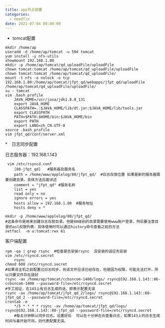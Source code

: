 ```yaml
---
title: app节点部署
categories:
  - needfix
date: 2021-07-04 00:00:00
---
```

   * tomcat配置
   
 

  
    mkdir /home/ap   
    useradd -d /home/ap/tomcat -u 504 tomcat
    yum install -y nfs-utils
    showmount 192.168.1.80
    mkdir -p /home/ap/tomcat/qd_uploadFile/uploadFile
    chown tomcat:tomcat /home/ap/tomcat/qd_uploadFile/uploadFile
    chown tomcat:tomcat /home/ap/tomcat/qd_uploadFile/
    mount -t nfs -o nolock -o tcp 192.168.1.80:/home/ap/tomcat/jfpt_qd/webapps/jfpt_qd/uploadFile /home/ap/tomcat/qd_uploadFile/uploadFile/
    su - tomcat
    vim .bash_profile 
        JAVA_HOME=/usr/java/jdk1.8.0_131
        export JAVA_HOME
        CLASSPATH=.:$JAVA_HOME/lib/dt.jar:$JAVA_HOME/lib/tools.jar
        export CLASSPATH
        PATH=$PATH:$HOME/bin:$JAVA_HOME/bin
        export PATH
        export LANG=zh_CN.UTF-8
    source .bash_profile
    vim jfpt_qd/conf/server.xml

*　日志同步配置

日志服务器：192.168.1.143 


     vim /etc/rsyncd.conf
        [80-jfpt_qd]   #服务器及服务名
        path = /home/www/applelog/80/jfpt_qd/  #日志存放位置 如果是新的服务器需要创建目录。具体方法后面详述
        comment = "jfpt_qd" #服务名称
        list = yes
        read only = no
        ignore errors = yes
        hosts allow = 192.168.1.80  #服务地址
        hosts deny = *
        
    mkdir -p /home/www/applelog/80/jfpt_qd/  
    #这条命令是用来创建日志存放目录。但是80级别的目录需要使用www账户登录，然后要注意目录的asl权限列表，具体使用时可以通过history命令查看之前的方法
    setfacl  -m u:tomcat:rwx 61
    
客户端配置

    rpm -qa | grep rsync  #检查是否安装rsync  没安装的话应先安装
    vim /etc/rsyncd.secret   
        rsync
    chmod 600 /etc/rsyncd.secret      
    #如果该主机之前配置过日志同步，则该文件应该已经存在，但是因为权限，可能无法打开，所以只要文件存在就好
    rsync -av /home/ap/tomcat/ccbsncom-1400/logs/ rsync@192.168.1.143::86-ccbsncom-1400 --password-file=/etc/rsyncd.secret  
    #手工验证，在143上有日志生成的话，即表示配置无误
    rsync -av /home/ap/tomcat/jfpt_qd_2/logs/ rsync@192.168.1.143::60-jfpt_qd_2 --password-file=/etc/rsyncd.secret
    crontab -e
        */5 * * * * rsync -av /home/ap/tomcat/jfpt_qd/logs/ rsync@192.168.1.143::80-jfpt_qd --password-file=/etc/rsyncd.secret 
        #每五分钟默认同步日志。设置好后  可以在十分钟左右查看日志，如果143上的日志生成时间与最开始不同，则代表配置无误。
